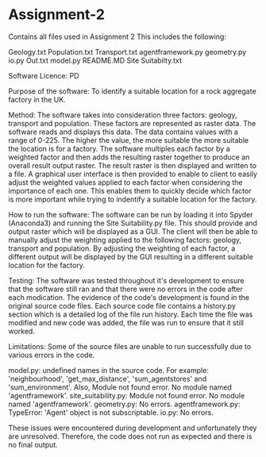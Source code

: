 # Assignment-2

Contains all files used in Assignment 2
This includes the following:

Geology.txt
Population.txt
Transport.txt
agentframework.py
geometry.py
io.py
Out.txt
model.py
README.MD
Site Suitabilty.txt

Software Licence: PD

Purpose of the software:
To identify a suitable location for a rock aggregate factory in the UK. 

Method:
The software takes into consideration three factors: geology, transport and population. 
These factors are represented as raster data. The software reads and displays this data. The data contains values with a range of 0-225. The higher the value, the more suitable the more suitable the location is for a factory. 
The software multiples each factor by a weighted factor and then adds the resulting raster together to produce an overall result output raster.
The result raster is then displayed and written to a file. 
A graphical user interface is then provided to enable to client to easily adjust the weighted values applied to each factor when considering the importance of each one. This enables them to quickly decide which factor is more important while trying to indentify a suitable location for the factory. 

How to run the software:
The software can be run by loading it into Spyder (Anaconda3) and running the Site Suitability.py file. This should provide and output raster which will be displayed as a GUI. The client will then be able to manually adjust the weighting applied to the following factors: geology, transport and population. By adjusting the weighting of each factor, a different output will be displayed by the GUI resulting in a different suitable location for the factory.

Testing:
The software was tested throughout it's development to ensure that the software still ran and that there were no errors in the code after each modication. The evidence of the code's development is found in the original source code files. Each source code file contains a history.py section which is a detailed log of the file run history. Each time the file was modified and new code was added, the file was run to ensure that it still worked. 

Limitations:
Some of the source files are unable to run successfully due to various errors in the code. 

model.py: undefined names in the source code. For example: 'neighbourhood', 'get_max_distance', 'sum_agentstores' and 'sum_environment'. Also,  Module not found error. No module named 'agentframework'.
site_suitability.py: Module not found error. No module named 'agentframework'. 
geometry.py: No errors.
agentframework.py: TypeError: 'Agent' object is not subscriptable.
io.py: No errors. 

These issues were encountered during development and unfortunately they are unresolved. Therefore, the code does not run as expected and there is no final output. 


